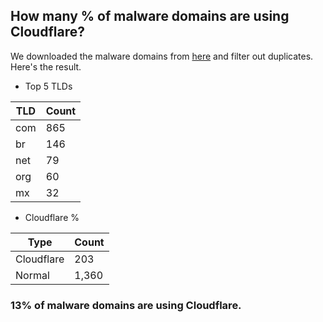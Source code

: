 ## How many % of malware domains are using Cloudflare?


We downloaded the malware domains from [here](https://urlhaus.abuse.ch) and filter out duplicates.
Here's the result.


[//]: # (start replacement)


- Top 5 TLDs

| TLD | Count |
| --- | --- |
| com | 865 |
| br | 146 |
| net | 79 |
| org | 60 |
| mx | 32 |


- Cloudflare %

| Type | Count |
| --- | --- |
| Cloudflare | 203 |
| Normal | 1,360 |


### 13% of malware domains are using Cloudflare.